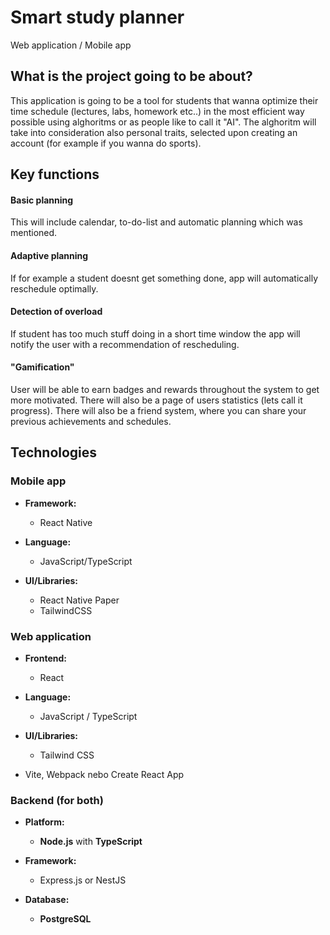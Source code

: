 # Smart study planner 
Web application / Mobile app 
## What is the project going to be about?
This application is going to be a tool for students that wanna optimize their time schedule (lectures, labs, homework etc..) in the most efficient way possible using alghoritms or as people like to call it "AI". The alghoritm will take into consideration also personal traits, selected upon creating an account (for example if you wanna do sports).

## Key functions
#### Basic planning
This will include calendar, to-do-list and automatic planning which was mentioned.

#### Adaptive planning 
If for example a student doesnt get something done, app will automatically reschedule optimally.

#### Detection of overload
If student has too much stuff doing in a short time window the app will notify the user with a recommendation of rescheduling.

#### "Gamification" 
User will be able to earn badges and rewards throughout the system to get more motivated. There will also be a page of users statistics (lets call it progress). 
There will also be a friend system, where you can share your previous achievements and schedules. 

## Technologies

### Mobile app

- **Framework:**
  - React Native  

- **Language:**
  - JavaScript/TypeScript 

- **UI/Libraries:**
  - React Native Paper
  - TailwindCSS

### Web application

- **Frontend:**
  - React

- **Language:**
  - JavaScript / TypeScript

- **UI/Libraries:**
  - Tailwind CSS
 - Vite, Webpack nebo Create React App


### Backend (for both)

- **Platform:**
  - **Node.js** with **TypeScript**

- **Framework:**
  - Express.js or NestJS

- **Database:**
  - **PostgreSQL**


